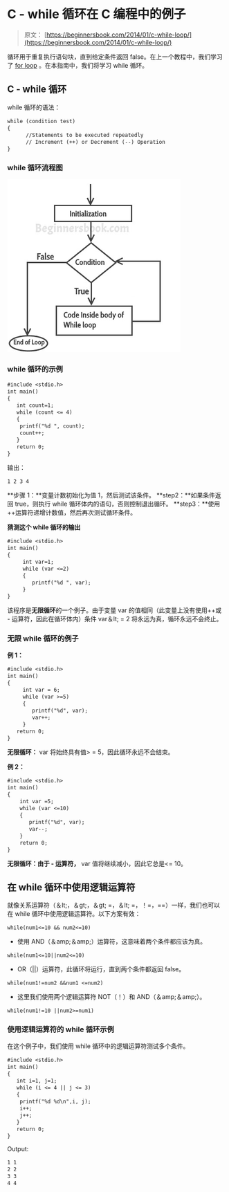 # C - while 循环在 C 编程中的例子

> 原文： [https://beginnersbook.com/2014/01/c-while-loop/](https://beginnersbook.com/2014/01/c-while-loop/)

循环用于重复执行语句块，直到给定条件返回 false。在上一个教程中，我们学习了 [for loop](https://beginnersbook.com/2014/01/c-for-loop/) 。在本指南中，我们将学习 while 循环。

## C - while 循环

while 循环的语法：

```
while (condition test)
{
      //Statements to be executed repeatedly 
      // Increment (++) or Decrement (--) Operation
}
```

### while 循环流程图

![C while loop](img/7b72e00c2eb775826d42612e1cc5124b.jpg)

### while 循环的示例

```
#include <stdio.h>
int main()
{
   int count=1;
   while (count <= 4)
   {
	printf("%d ", count);
	count++;
   }
   return 0;
}

```

输出：

```
1 2 3 4
```

**步骤 1：**变量计数初始化为值 1，然后测试该条件。
**step2：**如果条件返回 true，则执行 while 循环体内的语句，否则控制退出循环。
**step3：**使用++运算符递增计数值，然后再次测试循环条件。

**猜测这个 while 循环的输出**

```
#include <stdio.h>
int main()
{
     int var=1;
     while (var <=2)
     {
        printf("%d ", var);
     }
}
```

该程序是**无限循环**的一个例子。由于变量 var 的值相同（此变量上没有使用++或 - 运算符，因此在循环体内）条件 var＆lt; = 2 将永远为真，循环永远不会终止。

### 无限 while 循环的例子

**例 1：**

```
#include <stdio.h>
int main()
{
     int var = 6;
     while (var >=5)
     {
        printf("%d", var);
        var++;
     }
   return 0;
}
```

**无限循环：** var 将始终具有值&gt; = 5，因此循环永远不会结束。

**例 2：**

```
#include <stdio.h>
int main()
{
    int var =5;
    while (var <=10)
    {
       printf("%d", var);
       var--;
    }
    return 0;
}
```

**无限循环：由于 - 运算符，** var 值将继续减小，因此它总是&lt;= 10。

## 在 while 循环中使用逻辑运算符

就像关系运算符（＆lt;，＆gt;，＆gt; =，＆lt; =，！=，==）一样，我们也可以在 while 循环中使用逻辑运算符。以下方案有效：

```
while(num1<=10 && num2<=10)
```

- 使用 AND（＆amp;＆amp;）运算符，这意味着两个条件都应该为真。

```
while(num1<=10||num2<=10)
```

- OR（||）运算符，此循环将运行，直到两个条件都返回 false。

```
while(num1!=num2 &&num1 <=num2)
```

- 这里我们使用两个逻辑运算符 NOT（！）和 AND（＆amp;＆amp;）。

```
while(num1!=10 ||num2>=num1)
```

### 使用逻辑运算符的 while 循环示例

在这个例子中，我们使用 while 循环中的逻辑运算符测试多个条件。

```
#include <stdio.h>
int main()
{
   int i=1, j=1;
   while (i <= 4 || j <= 3)
   {
	printf("%d %d\n",i, j);
	i++;
	j++;
   }
   return 0;
}
```

Output:

```
1 1
2 2
3 3
4 4
```